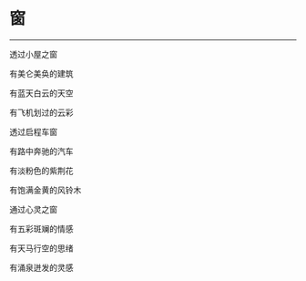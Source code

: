 # 窗
---

透过小屋之窗

有美仑美奂的建筑

有蓝天白云的天空

有飞机划过的云彩

透过启程车窗

有路中奔驰的汽车

有淡粉色的紫荆花

有饱满金黄的风铃木

通过心灵之窗

有五彩斑斓的情感

有天马行空的思绪

有涌泉迸发的灵感